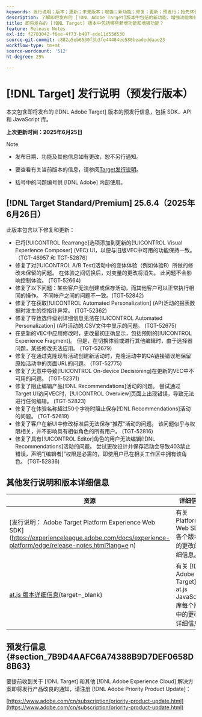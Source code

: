 ```yaml
---
keywords: 发行说明；版本；更新；未来版本；增强；新功能；修复；更新；预发行；抢先体验
description: 了解即将发布的 [!DNL Adobe Target]版本中包括的新功能、增强功能和修复，包括 SDK、API 和 JavaScript 库。
title: 即将发布的 [!DNL Target] 版本中包括哪些新增功能和增强功能？
feature: Release Notes
exl-id: f2783042-f6ee-4f73-b487-ede11d55d530
source-git-commit: c882a5eb6530f3b3fe44484ee580beadeddaae23
workflow-type: tm+mt
source-wordcount: '512'
ht-degree: 29%

---
```


# [!DNL Target] 发行说明（预发行版本）

本文包含即将发布的 [!DNL Adobe Target] 版本的预发行信息，包括 SDK、API 和 JavaScript 库。

**上次更新时间：2025年6月25日**

>[!NOTE]
>
>* 发布日期、功能及其他信息如有更改，恕不另行通知。
>
>* 要查看有关当前版本的信息，请参阅[Target发行说明](release-notes.md)。
>
>* 括号中的问题编号供 [!DNL Adobe] 内部使用。

## [!DNL Target Standard/Premium] 25.6.4（2025年6月26日）

此版本包含以下修复和更新：

* 已将[!UICONTROL Rearrange]选项添加到更新的[!UICONTROL Visual Experience Composer] (VEC) UI，以便与旧版VEC中可用的功能保持一致。 （TGT-46957 和 TGT-52876）
* 修复了对[!UICONTROL A/B Test]活动中的变体体验（例如体验B）所做的修改未保留的问题。 在体验之间切换后，对变量的更改将消失。 此问题不会影响控制体验。 (TGT-52664)
* 修复了以下问题：某些客户无法创建或保存活动，而其他客户可以正常执行相同的操作。 不同帐户之间的问题不一致。(TGT-52842)
* 修复了在获取[!UICONTROL Automated Personalization] (AP)活动的报表数据时发生的空指针异常。 (TGT-52362)
* 修复了导致选件级别详细信息无法在[!UICONTROL Automated Personalization] (AP)活动的.CSV文件中显示的问题。 (TGT-52675)
* 在更新的VEC中应用修改时，更改最初正确显示，包括预期的[!UICONTROL Experience Fragment]。 但是，在切换体验或进行其他编辑时，由于选择器问题，某些修改无法应用。 (TGT-52679)
* 修复了在通过克隆现有活动创建新活动时，克隆活动中的QA链接错误地保留原始活动中的页面URL的问题。 (TGT-52775)
* 修复了无意中导致[!UICONTROL On-device Decisioning]在更新的VEC中不可用的问题。 (TGT-52371)
* 修复了阻止编辑产品[!DNL Recommendations]活动的问题。 尝试通过Target UI访问VEC时，[!UICONTROL Overview]页面上出现错误，导致无法进行任何编辑。 (TGT-52823)
* 修复了在体验名称超过50个字符时阻止保存[!DNL Recommendations]活动的问题。 (TGT-52619)
* 修复了客户在新UI中修改标准后无法保存“推荐”活动的问题。 该问题似乎与权限相关，并不影响具有相似角色的所有用户。 (TGT-52816)
* 修复了具有[!UICONTROL Editor]角色的用户无法编辑[!DNL Recommendations]活动的问题。 尝试更改设计并保存活动会导致403禁止错误，声明“[编辑者]”权限是必需的，即使用户已在相关工作区中拥有该角色。 (TGT-52836)

## 其他发行说明和版本详细信息

| 资源 | 详细信息 |
|--- |--- |
| [发行说明： Adobe Target Platform Experience Web SDK]&#x200B;(https://experienceleague.adobe.com/docs/experience-platform/edge/release-notes.html?lang=e n) | 有关 Platform Web SDK 各个版本中的更改的详细信息。 |
| [at.js 版本详细信息](https://experienceleague.adobe.com/docs/target-dev/developer/client-side/at-js-implementation/target-atjs-versions.html?lang=zh-Hans){target=_blank} | 有关 [!DNL Adobe Target] at.js JavaScript 库每个版本中的更改的详细信息。 |

## 预发行信息 {#section_7B9D4AAFC6A74388B9D7DEF0658D8B63}

要提前收到关于 [!DNL Target] 和其他 [!DNL Adobe Experience Cloud] 解决方案即将发行产品改良的通知，请注册 [!DNL Adobe Priority Product Update]：

[https://www.adobe.com/cn/subscription/priority-product-update.html](https://www.adobe.com/cn/subscription/priority-product-update.html)
